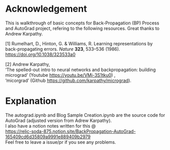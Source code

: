 # Acknowledgement

This is walkthrough of basic concepts for Back-Propagation (BP) Process and AutoGrad project, refering to the following resources. Great thanks to Andrew Karpathy. 

[1] Rumelhart, D., Hinton, G. & Williams, R. Learning representations by back-propagating errors. *Nature* **323**, 533–536 (1986). https://doi.org/10.1038/323533a0

[2] Andrew Karpathy, <br>
‘The spelled-out intro to neural networks and backpropagation: building micrograd’ (Youtube https://youtu.be/VMj-3S1tku0) , <br>
‘micorgrad’ (Github https://github.com/karpathy/micrograd). 

# Explanation
The autograd.ipynb and Blog Sample Creation.ipynb are the source code for AutoGrad (adjusted version from Adrew Karpathy). <br>
I also have a notion notes written for this @ <br> https://relic-soda-875.notion.site/BackPropagation-AutoGrad-165409cd6d35809a9991e889409b2979 <br>
Feel free to leave a issue/pr if you see any problems. 

